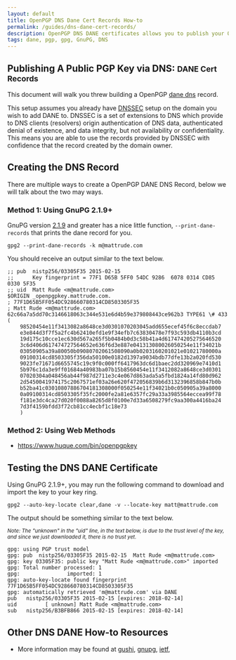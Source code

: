 ```yaml
---
layout: default
title: OpenPGP DNS Dane Cert Records How-to
permalink: /guides/dns-dane-cert-records/
description: OpenPGP DNS DANE certificates allows you to publish your OpenPGP key to your DNS record.
tags: dane, pgp, gpg, GnuPG, DNS
---
```


## Publishing A Public PGP Key via DNS: <small>DANE Cert Records</small>

This document will walk you threw building a OpenPGP [dane dns](https://en.wikipedia.org/wiki/DNS-based_Authentication_of_Named_Entities) record.

This setup assumes you already have [DNSSEC](https://en.wikipedia.org/wiki/Domain_Name_System_Security_Extensions) setup on the domain you wish to add DANE to.  DNSSEC is a set of extensions to DNS which provide to DNS clients (resolvers) origin authentication of DNS data, authenticated denial of existence, and data integrity, but not availability or confidentiality.  This means you are able to use the records provided by DNSSEC with confidence that the record created by the domain owner.

## Creating the DNS Record

There are multiple ways to create a OpenPGP DANE DNS Record, below we will talk about the two may ways.

### Method 1: Using GnuPG 2.1.9+

GnuPG version [2.1.9](https://lists.gnupg.org/pipermail/gnupg-announce/2015q4/000380.html) and greater has a nice little function, `--print-dane-records` that prints the dane record for you.



    gpg2 --print-dane-records -k m@mattrude.com

You should receive an output similar to the text below.

    ;; pub  nistp256/03305F35 2015-02-15
    ;;      Key fingerprint = 77F1 D65B 5FF0 54DC 9286  6078 0314 CD85 0330 5F35
    ;; uid  Matt Rude <m@mattrude.com>
    $ORIGIN _openpgpkey.mattrude.com.
    ; 77F1D65B5FF054DC928660780314CD8503305F35
    ; Matt Rude <m@mattrude.com>
    62c66a7a5dd70c3146618063c344e531e6d4b59e379808443ce962b3 TYPE61 \# 433 (
        98520454e11f3413082a8648ce3d0301070203045add655ecef45f6c8eccdab7
        e3e844d3f7f5a2fc4b62410efd1e9f34efb7c63830478e7f93c593db4110b3cd
        19d175c10cce1ec630d567a265f5b0484b0d3c58b41a4d617474205275646520
        3c6d406d617474727564652e636f6d3e887e041313080026050254e11f34021b
        03050905a39a80050b09080702061508090a0b0203160201021e01021780000a
        09100314cd8503305f356da50100e0182d1397a9034bdb77dfe13b2a020fd530
        9023fe71671d6655745c19c9f0c000ff6417963dc6d1baec2dd320969e7410d1
        5b976c1da3e9ff01684a40983ba07b15b8560454e11f3412082a8648ce3d0301
        07020304a048456ab44f987d2711e3c4e067d863ada5a5fbd1824a14fd80d962
        2d5450041974175c2067571ef03a26e620f472056839b6d3132396858b847b0b
        b52ba41c03010807886704181308000f050254e11f34021b0c050905a39a8000
        0a09100314cd8503305f35fc2000fe2a81e6357fc29a33a3985564eccea99f78
        f181e3dc4ca27d020f0088a8265d8f0100e7d33a6508279fc9aa300a4416ba24
        7d3f4159bfdd3f72cb81cc4ecbf1c18e73
        )


### Method 2: Using Web Methods

* https://www.huque.com/bin/openpgpkey

## Testing the DNS DANE Certificate

Using GnuPG 2.1.9+, you may run the following command to download and import the key to your key ring.

    gpg2 --auto-key-locate clear,dane -v --locate-key matt@mattrude.com

The output should be something similar to the text below.

<small><i>Note: The "unknown" in the "uid" line, in the text below, is due to the trust level of the key, and since we just downloaded it, there is no trust yet.</i></small>

    gpg: using PGP trust model
    gpg: pub  nistp256/03305F35 2015-02-15  Matt Rude <m@mattrude.com>
    gpg: key 03305F35: public key "Matt Rude <m@mattrude.com>" imported
    gpg: Total number processed: 1
    gpg:               imported: 1
    gpg: auto-key-locate found fingerprint 77F1D65B5FF054DC928660780314CD8503305F35
    gpg: automatically retrieved 'm@mattrude.com' via DANE
    pub   nistp256/03305F35 2015-02-15 [expires: 2018-02-14]
    uid         [ unknown] Matt Rude <m@mattrude.com>
    sub   nistp256/B3BFB866 2015-02-15 [expires: 2018-02-14]

## Other DNS DANE How-to Resources

* More information may be found at
[gushi](http://www.gushi.org/make-dns-cert/HOWTO.html),
[gnupg](https://lists.gnupg.org/pipermail/gnupg-users/2015-November/054725.html),
[ietf](http://tools.ietf.org/html/rfc6698),
